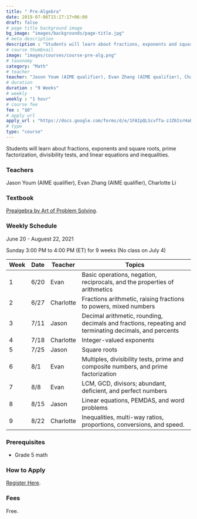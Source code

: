 ```yaml
---
title: " Pre-Algebra"
date: 2019-07-06T15:27:17+06:00
draft: false
# page title background image
bg_image: "images/backgrounds/page-title.jpg"
# meta description
description : "Students will learn about fractions, exponents and square roots, prime factorization, divisibility tests, and linear equations and inequalities."
# course thumbnail
image: "images/courses/course-pre-alg.png"
# taxonomy
category: "Math"
# teacher
teacher: "Jason Youm (AIME qualifier), Evan Zhang (AIME qualifier), Charlotte Li"
# duration
duration : "9 Weeks"
# weekly
weekly : "1 hour"
# course fee
fee : "$0"
# apply url
apply_url : "https://docs.google.com/forms/d/e/1FAIpQLScvfTa-zJZ6IsrHaBjKnhP7-5VrYFs5FpRO3-FhqDc3-Si3sw/viewform"
# type
type: "course"
---
```


Students will learn about fractions, exponents and square roots, prime factorization, divisibility tests, and linear equations and inequalities.

### Teachers

Jason Youm (AIME qualifier), Evan Zhang (AIME qualifier), Charlotte Li

### Textbook 
[Prealgebra by Art of Problem Solving](https://artofproblemsolving.com/store/item/prealgebra).

### Weekly Schedule

June 20 - Auguest 22, 2021

Sunday 3:00 PM to 4:00 PM (ET) for 9 weeks (No class on July 4)

|Week   |Date    | Teacher   | Topics
|-------|--------|-----------|--------------
|1      |6/20    | Evan      | Basic operations, negation, reciprocals, and the properties of arithmetics
|2      |6/27    | Charlotte | Fractions arithmetic, raising fractions to powers, mixed numbers
|3      |7/11    | Jason     | Decimal arithmetic, rounding, decimals and fractions, repeating and terminating decimals, and percents
|4      |7/18    | Charlotte | Integer-valued exponents
|5      |7/25    | Jason     | Square roots
|6      |8/1     | Evan      | Multiples, divisibility tests, prime and composite numbers, and prime factorization
|7      |8/8     | Evan      | LCM, GCD, divisors; abundant, deficient, and perfect numbers
|8      |8/15    | Jason     | Linear equations, PEMDAS, and word problems
|9      |8/22    | Charlotte | Inequalities, multi-way ratios, proportions, conversions, and speed.


### Prerequisites

* Grade 5 math

### How to Apply

[Register Here](https://forms.gle/brkz3q4K2ecuRHJ79).

### Fees

Free.

